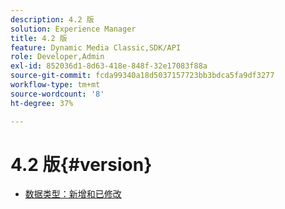 ```yaml
---
description: 4.2 版
solution: Experience Manager
title: 4.2 版
feature: Dynamic Media Classic,SDK/API
role: Developer,Admin
exl-id: 852036d1-8d63-418e-848f-32e17083f88a
source-git-commit: fcda99340a18d5037157723bb3bdca5fa9df3277
workflow-type: tm+mt
source-wordcount: '8'
ht-degree: 37%

---
```


# 4.2 版{#version}

* [数据类型：新增和已修改](r-4-2-types.md)
